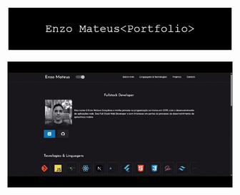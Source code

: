 <h1 align="center">
  <br/>
  <a href="https://enzomateus.com.br"><img src="https://raw.githubusercontent.com/enzogoncalves/portfolio/main/public/readme/portfolio-png.png" alt="Enzo Mateus Portfolio" width="500"></a>
</h1>

![screenshot](https://raw.githubusercontent.com/enzogoncalves/portfolio/main/public/readme/portfolio-gif.gif)
